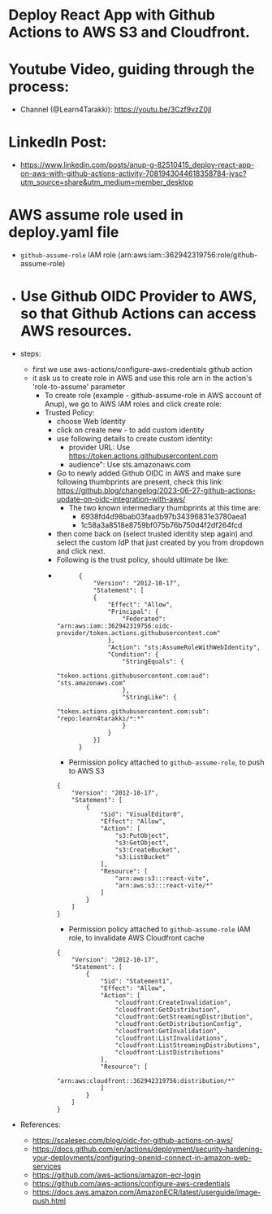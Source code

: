 # Deploy React App with Github Actions to AWS S3 and Cloudfront. 

# Youtube Video, guiding through the process: 
- Channel (@Learn4Tarakki): https://youtu.be/3Czf9vzZ0jI

# LinkedIn Post: 
- https://www.linkedin.com/posts/anup-g-82510415_deploy-react-app-on-aws-with-github-actions-activity-7081943044618358784-jysc?utm_source=share&utm_medium=member_desktop

# AWS assume role used in deploy.yaml file
- `github-assume-role` IAM role (arn:aws:iam::362942319756:role/github-assume-role) 

- # Use Github OIDC Provider to AWS, so that Github Actions can access AWS resources. 
- steps: 
    - first we use aws-actions/configure-aws-credentials github action
    - it ask us to create role in AWS and use this role arn in the action's 'role-to-assume' parameter 
        - To create role (example - github-assume-role in AWS account of Anup), we go to AWS IAM roles and click create role: 
        - Trusted Policy: 
            - choose Web Identity
            - click on create new - to add custom identity
            - use following details to create custom identity: 
                - provider URL: Use https://token.actions.githubusercontent.com
                - audience": Use sts.amazonaws.com
            - Go to newly added Github OIDC in AWS and make sure following thumbprints are present, check this link: https://github.blog/changelog/2023-06-27-github-actions-update-on-oidc-integration-with-aws/
                - The two known intermediary thumbprints at this time are:
                    - 6938fd4d98bab03faadb97b34396831e3780aea1
                    - 1c58a3a8518e8759bf075b76b750d4f2df264fcd    
            - then come back on (select trusted identity step again) and select the custom IdP that just created by you from dropdown and click next.
            - Following is the trust policy, should ultimate be like:
            - ```
                    {
                        "Version": "2012-10-17",
                        "Statement": [
                        {
                            "Effect": "Allow",
                            "Principal": {
                                "Federated": "arn:aws:iam::362942319756:oidc-provider/token.actions.githubusercontent.com"
                            },
                            "Action": "sts:AssumeRoleWithWebIdentity",
                            "Condition": {
                                "StringEquals": {
                                    "token.actions.githubusercontent.com:aud": "sts.amazonaws.com"
                                },
                                "StringLike": {
                                    "token.actions.githubusercontent.com:sub": "repo:learn4tarakki/*:*"
                                }
                            }
                        }]
                    }
                ```
                - Permission policy attached to `github-assume-role`, to push to AWS S3
                ```
                {
                    "Version": "2012-10-17",
                    "Statement": [
                        {
                            "Sid": "VisualEditor0",
                            "Effect": "Allow",
                            "Action": [
                                "s3:PutObject",
                                "s3:GetObject",
                                "s3:CreateBucket",
                                "s3:ListBucket"
                            ],
                            "Resource": [
                                "arn:aws:s3:::react-vite",
                                "arn:aws:s3:::react-vite/*"
                            ]
                        }
                    ]
                }
                ```
                - Permission policy attached to `github-assume-role` IAM role, to invalidate AWS Cloudfront cache
                ```
                {
                    "Version": "2012-10-17",
                    "Statement": [
                        {
                            "Sid": "Statement1",
                            "Effect": "Allow",
                            "Action": [
                                "cloudfront:CreateInvalidation",
                                "cloudfront:GetDistribution",
                                "cloudfront:GetStreamingDistribution",
                                "cloudfront:GetDistributionConfig",
                                "cloudfront:GetInvalidation",
                                "cloudfront:ListInvalidations",
                                "cloudfront:ListStreamingDistributions",
                                "cloudfront:ListDistributions"
                            ],
                            "Resource": [
                                "arn:aws:cloudfront::362942319756:distribution/*"
                            ]
                        }
                    ]
                }
                ```
- References: 
    - https://scalesec.com/blog/oidc-for-github-actions-on-aws/
    - https://docs.github.com/en/actions/deployment/security-hardening-your-deployments/configuring-openid-connect-in-amazon-web-services
    - https://github.com/aws-actions/amazon-ecr-login
    - https://github.com/aws-actions/configure-aws-credentials
    - https://docs.aws.amazon.com/AmazonECR/latest/userguide/image-push.html

